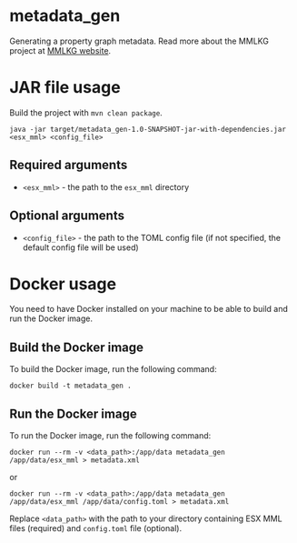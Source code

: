 # metadata_gen

Generating a property graph metadata.
Read more about the MMLKG project at [MMLKG website](https://mmlkg.uwb.edu.pl).

# JAR file usage

Build the project with `mvn clean package`.

```shell
java -jar target/metadata_gen-1.0-SNAPSHOT-jar-with-dependencies.jar <esx_mml> <config_file>
```

## Required arguments

* `<esx_mml>` - the path to the `esx_mml` directory

## Optional arguments

* `<config_file>` - the path to the TOML config file (if not specified, the default config file will be used)

# Docker usage

You need to have Docker installed on your machine to be able to build and run the Docker image.

## Build the Docker image

To build the Docker image, run the following command:

```shell
docker build -t metadata_gen .
```

## Run the Docker image

To run the Docker image, run the following command:

```shell
docker run --rm -v <data_path>:/app/data metadata_gen /app/data/esx_mml > metadata.xml
```

or

```shell
docker run --rm -v <data_path>:/app/data metadata_gen /app/data/esx_mml /app/data/config.toml > metadata.xml
```

Replace `<data_path>` with the path to your directory containing ESX MML files (required) and `config.toml` file (optional).
